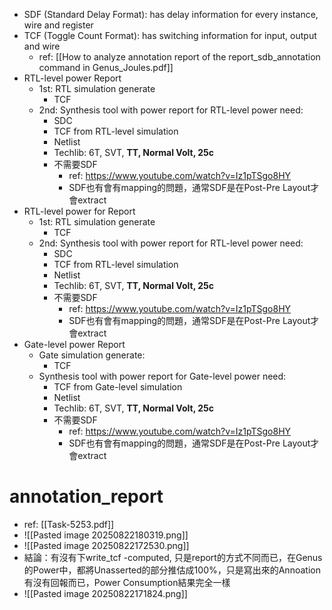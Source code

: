 - SDF (Standard Delay Format): has delay information for every instance, wire and register 
- TCF (Toggle Count Format): has switching information for input, output and wire
	- ref: [[How to analyze annotation report of the report_sdb_annotation command in Genus_Joules.pdf]]
- RTL-level power Report
	- 1st: RTL simulation generate
		- TCF
	- 2nd: Synthesis tool with power report for RTL-level power need: 
		- SDC
		- TCF from RTL-level simulation
		- Netlist
		- Techlib: 6T, SVT, **TT, Normal Volt, 25c**
		- 不需要SDF
			- ref: https://www.youtube.com/watch?v=Iz1pTSgo8HY
			- SDF也有會有mapping的問題，通常SDF是在Post-Pre Layout才會extract
- RTL-level power for  Report
	- 1st: RTL simulation generate
		- TCF
	- 2nd: Synthesis tool with power report for RTL-level power need: 
		- SDC
		- TCF from RTL-level simulation
		- Netlist
		- Techlib: 6T, SVT, **TT, Normal Volt, 25c**
		- 不需要SDF
			- ref: https://www.youtube.com/watch?v=Iz1pTSgo8HY
			- SDF也有會有mapping的問題，通常SDF是在Post-Pre Layout才會extract
- Gate-level power Report
	- Gate simulation generate: 
		- TCF
	- Synthesis tool with power report for Gate-level power need: 
		- TCF from Gate-level simulation
		- Netlist
		- Techlib: 6T, SVT, **TT, Normal Volt, 25c**
		- 不需要SDF
			- ref: https://www.youtube.com/watch?v=Iz1pTSgo8HY
			- SDF也有會有mapping的問題，通常SDF是在Post-Pre Layout才會extract
# annotation_report

- ref: [[Task-5253.pdf]]
- ![[Pasted image 20250822180319.png]]
- ![[Pasted image 20250822172530.png]]
- 結論：有沒有下write_tcf -computed, 只是report的方式不同而已，在Genus的Power中，都將Unasserted的部分推估成100%，只是寫出來的Annoation有沒有回報而已，Power Consumption結果完全一樣
- ![[Pasted image 20250822171824.png]]